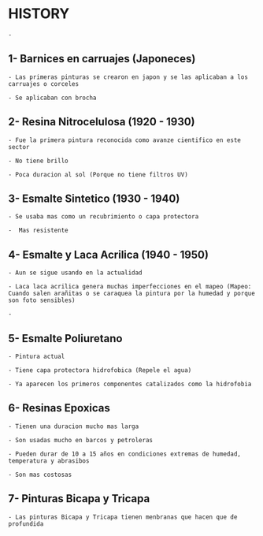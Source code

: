 
# HISTORY

    -


## 1- Barnices en carruajes (Japoneces)

    - Las primeras pinturas se crearon en japon y se las aplicaban a los carruajes o corceles

    - Se aplicaban con brocha


## 2- Resina Nitrocelulosa (1920 - 1930)

    - Fue la primera pintura reconocida como avanze cientifico en este sector

    - No tiene brillo

    - Poca duracion al sol (Porque no tiene filtros UV)


## 3- Esmalte Sintetico (1930 - 1940)

    - Se usaba mas como un recubrimiento o capa protectora
    
    -  Mas resistente


## 4- Esmalte y Laca Acrilica (1940 - 1950)

    - Aun se sigue usando en la actualidad

    - Laca laca acrilica genera muchas imperfecciones en el mapeo (Mapeo: Cuando salen arañitas o se caraquea la pintura por la humedad y porque son foto sensibles)

    - 


## 5- Esmalte Poliuretano

    - Pintura actual

    - Tiene capa protectora hidrofobica (Repele el agua)

    - Ya aparecen los primeros componentes catalizados como la hidrofobia


## 6- Resinas Epoxicas

    - Tienen una duracion mucho mas larga

    - Son usadas mucho en barcos y petroleras

    - Pueden durar de 10 a 15 años en condiciones extremas de humedad, temperatura y abrasibos

    - Son mas costosas


## 7- Pinturas Bicapa y Tricapa

    - Las pinturas Bicapa y Tricapa tienen menbranas que hacen que de profundida